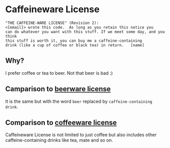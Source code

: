 # Caffeineware License

    "THE CAFFEINE-WARE LICENSE" (Revision 2):
    <[email]> wrote this code.  As long as you retain this notice you
    can do whatever you want with this stuff. If we meet some day, and you think
    this stuff is worth it, you can buy me a caffeine-containing
    drink (like a cup of coffee or black tea) in return.   [name]

## Why?

I prefer coffee or tea to beer. Not that beer is bad :)

## Camparison to [beerware license][1]

It is the same but with the word `beer` replaced by `caffeine-containing drink`.

## Comparison to [coffeeware license][2]

Caffeineware License is not limited to just coffee but also includes other caffeine-containing drinks like tea, mate and so on.

  [1]: https://en.wikipedia.org/wiki/Beerware
  [2]: https://github.com/Jmlevick/coffeeware-license

